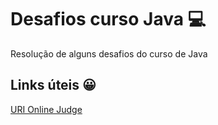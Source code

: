 # Desafios curso Java :computer:
Resolução de alguns desafios do curso de Java 

## Links úteis :grinning:
[URI Online Judge](https://www.urionlinejudge.com.br/)
